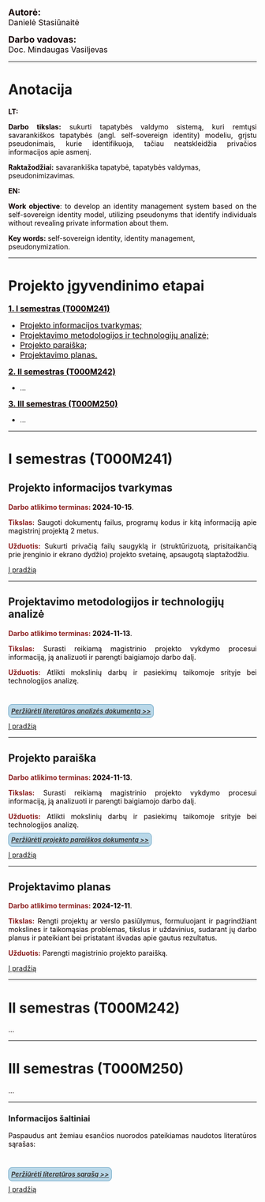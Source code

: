 <p>
    <div style="font-weight:bold;font-size:large;color:rgb(22, 4, 4)">Autorė:</div>
    <div style="font-size:medium;color:rgb(14, 1, 1)">Danielė Stasiūnaitė</div>
</p>

<p>
    <div style="font-weight:bold;font-size:large;color:rgb(22, 4, 4)">Darbo vadovas:</div>
    <div style="font-size:medium;color:rgb(14, 1, 1)">Doc. Mindaugas Vasiljevas</div>
</p>

---

# Anotacija

<p style="color:rgb(14, 1, 1);font-weight:bold">LT:</p>

<p style="text-align:justify;color:rgb(14, 1, 1)">
<b>Darbo tikslas:</b> sukurti tapatybės valdymo sistemą, kuri remtųsi savarankiškos tapatybės (angl. self-sovereign identity) modeliu, grįstu pseudonimais, kurie identifikuoja, tačiau neatskleidžia privačios informacijos apie asmenį.
</p>

<p style="text-align:left;color:rgb(14, 1, 1)">
    <b>Raktažodžiai:</b> savarankiška tapatybė, tapatybės valdymas, pseudonimizavimas.
</p>

<p style="color:rgb(14, 1, 1);font-weight:bold">EN:</p>
<p style="text-align:justify;color:rgb(14, 1, 1)">
<b>Work objective</b>: to develop an identity management system based on the self-sovereign identity model, utilizing pseudonyms that identify individuals without revealing private information about them.
</p>

<p style="text-align:left;color:rgb(14, 1, 1)">
    <b>Key words:</b> self-sovereign identity, identity management, pseudonymization.
</p>

---

# Projekto įgyvendinimo etapai

<a href="#i-semestras-T000M241" style="color:rgb(14, 1, 1);font-weight:bold;font-size:medium"
onmouseover="this.style.color='rgb(139, 9, 9)';" onmouseout="this.style.color='rgb(14, 1, 1)';">1. I semestras (T000M241)</a>
   - <a href="#projekto-informacijos-tvarkymas" style="color:rgb(14, 1, 1);font-size:medium"
   onmouseover="this.style.color='rgb(124, 7, 7)';"
   onmouseout="this.style.color='rgb(14, 1, 1)';">Projekto informacijos tvarkymas;</a>
   - <a href="#projektavimo-metodologijos-ir-technologijų-analizė" style="color:rgb(14, 1, 1);font-size:medium"
   onmouseover="this.style.color='rgb(124, 7, 7)';"
   onmouseout="this.style.color='rgb(14, 1, 1)';">Projektavimo metodologijos ir technologijų analizė;</a>
   - <a href="#projekto-paraiška" style="color:rgb(14, 1, 1);font-size:medium"
   onmouseover="this.style.color='rgb(124, 7, 7)';"
   onmouseout="this.style.color='rgb(14, 1, 1)';">Projekto paraiška;</a>
   - <a href="#projektavimo-planas" style="color:rgb(14, 1, 1);font-size:medium"
   onmouseover="this.style.color='rgb(124, 7, 7)';"
   onmouseout="this.style.color='rgb(14, 1, 1)';">Projektavimo planas.</a>

<a href="#ii-semestras-T000M242" style="color:rgb(14, 1, 1);font-weight:bold;font-size:medium"
onmouseover="this.style.color='rgb(124, 7, 7)';" onmouseout="this.style.color='rgb(14, 1, 1)';">2. II semestras (T000M242)</a>
   - ...

<a href="#iii-semestras-T000M250" style="color:rgb(14, 1, 1);font-weight:bold;font-size:medium"
onmouseover="this.style.color='rgb(124, 7, 7)';" onmouseout="this.style.color='rgb(14, 1, 1)';">3. III semestras (T000M250)</a>
   - ...

---

# I semestras (T000M241)
## Projekto informacijos tvarkymas
<div style="text-align:justify;color:rgb(14, 1, 1)">
    <p><b style="color:rgb(139, 32, 32)">Darbo atlikimo terminas:</b><b> 2024-10-15</b>.</p>
    <p><b style="color:rgb(139, 32, 32)">Tikslas:</b> Saugoti dokumentų failus, programų kodus ir kitą informaciją apie magistrinį projektą 2 metus.</p>
    <p><b style="color:rgb(139, 32, 32)">Užduotis:</b> Sukurti privačią failų saugyklą ir (struktūrizuotą, prisitaikančią prie įrenginio ir ekrano dydžio) projekto svetainę, apsaugotą slaptažodžiu.</p>
</div>

[Į pradžią](#)

---

## Projektavimo metodologijos ir technologijų analizė
<div style="text-align:justify;color:rgb(14, 1, 1)">
    <p><b style="color:rgb(139, 32, 32)">Darbo atlikimo terminas:</b><b> 2024-11-13</b>.</p>
    <p><b style="color:rgb(139, 32, 32)">Tikslas:</b> Surasti reikiamą magistrinio projekto vykdymo procesui informaciją, ją analizuoti ir parengti baigiamojo darbo dalį.</p>
    <p><b style="color:rgb(139, 32, 32)">Užduotis:</b> Atlikti mokslinių darbų ir pasiekimų taikomoje srityje bei technologijos analizę.</p>
    <br>
   <p><a href="PDFs/Literatūros_analizė.pdf"
    style="color:rgb(61, 61, 61);font-size:13px;background-color:rgb(185, 216, 233);border-radius:8px;padding-top:5px;padding-bottom:5px;padding-left:5px;padding-right:5px;font-weight:bold;font-style:italic;border: 1px solid rgb(106, 164, 196);"
   onmouseover="this.style.color='rgb(124, 7, 7)';this.style.backgroundColor='rgb(240, 204, 204)'"
   onmouseout="this.style.color='rgb(61, 61, 61)';this.style.backgroundColor='rgb(185, 216, 233)'">Peržiūrėti literatūros analizės dokumentą >></a></p>
</div>

[Į pradžią](#)

---

## Projekto paraiška
<div style="text-align:justify;color:rgb(14, 1, 1)">
    <p><b style="color:rgb(139, 32, 32)">Darbo atlikimo terminas:</b><b> 2024-11-13</b>.</p>
    <p><b style="color:rgb(139, 32, 32)">Tikslas:</b> Surasti reikiamą magistrinio projekto vykdymo procesui informaciją, ją analizuoti ir parengti baigiamojo darbo dalį.</p>
    <p><b style="color:rgb(139, 32, 32)">Užduotis:</b> Atlikti mokslinių darbų ir pasiekimų taikomoje srityje bei technologijos analizę.</p>
    <p><a href="PDFs/Projekto_paraiška.pdf"
    style="color:rgb(61, 61, 61);font-size:13px;background-color:rgb(185, 216, 233);border-radius:8px;padding-top:5px;padding-bottom:5px;padding-left:5px;padding-right:5px;font-weight:bold;font-style:italic;border: 1px solid rgb(106, 164, 196);"
   onmouseover="this.style.color='rgb(124, 7, 7)';this.style.backgroundColor='rgb(240, 204, 204)'"
   onmouseout="this.style.color='rgb(61, 61, 61)';this.style.backgroundColor='rgb(185, 216, 233)'">Peržiūrėti projekto paraiškos dokumentą >></a></p>
</div>

[Į pradžią](#)

---

## Projektavimo planas
<div style="text-align:justify;color:rgb(14, 1, 1)">
    <p><b style="color:rgb(139, 32, 32)">Darbo atlikimo terminas:</b><b> 2024-12-11</b>.</p>
    <p><b style="color:rgb(139, 32, 32)">Tikslas:</b> Rengti projektų ar verslo pasiūlymus, formuluojant ir pagrindžiant mokslines ir taikomąsias problemas, tikslus ir uždavinius, sudarant jų darbo planus ir pateikiant bei pristatant išvadas apie gautus rezultatus.</p>
    <p><b style="color:rgb(139, 32, 32)">Užduotis:</b> Parengti magistrinio projekto paraišką.</p>
</div>

[Į pradžią](#)

---

# II semestras (T000M242)
<p style="text-align:justify;color:rgb(14, 1, 1)">...</p>

---

# III semestras (T000M250)
<p style="text-align:justify;color:rgb(14, 1, 1)">...</p>


---

### Informacijos šaltiniai
<div style="text-align:justify;color:rgb(14, 1, 1)">
    <p>Paspaudus ant žemiau esančios nuorodos pateikiamas naudotos literatūros sąrašas:</p>
    <br>
    <p><a href="PDFs/Literatūros_sąrašas.pdf"
    style="color:rgb(61, 61, 61);font-size:13px;background-color:rgb(185, 216, 233);border-radius:8px;padding-top:5px;padding-bottom:5px;padding-left:5px;padding-right:5px;font-weight:bold;font-style:italic;border: 1px solid rgb(106, 164, 196);"
   onmouseover="this.style.color='rgb(124, 7, 7)';this.style.backgroundColor='rgb(240, 204, 204)'"
   onmouseout="this.style.color='rgb(61, 61, 61)';this.style.backgroundColor='rgb(185, 216, 233)'">Peržiūrėti literatūros sąrašą >> </a></p>
</div>


[Į pradžią](#)
